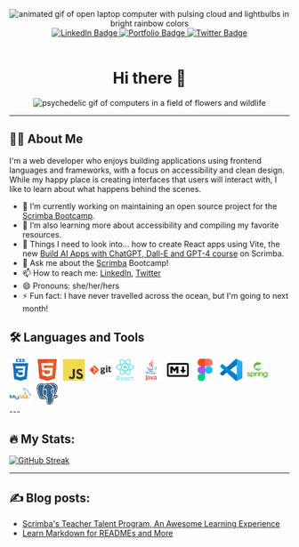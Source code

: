 <div id="header" align="center">
  <img src="https://media.giphy.com/media/mAZf4H4Pi0wwlj3ZAw/giphy.gif" alt="animated gif of open laptop computer with pulsing cloud and lightbulbs in bright rainbow colors" width="200" />
  <div id="badges">
    <a href="https://www.linkedin.com/in/michaella-rodriguez" target="_blank">
      <img src="https://img.shields.io/badge/LinkedIn-blue?style=for-the-badge&logo=linkedin&logoColor=white" alt="LinkedIn Badge"/>
    </a>
    <a href="https://michaellarodriguez.com" target="_blank">
      <img src="https://img.shields.io/badge/My Portfolio-orange?style=for-the-badge&logo=files&logoColor=white" alt="Portfolio Badge"/>
    </a>
    <a href="https://www.twitter.com/NotMichaella" target="_blank">
      <img src="https://img.shields.io/badge/Twitter-blue?style=for-the-badge&logo=twitter&logoColor=white" alt="Twitter Badge"/>
    </a>
  </div>
  <img src="https://komarev.com/ghpvc/?username=michaella23&style=flat-square&color=blue" alt=""/>
  <h1> Hi there 👋 </h1>
</div>

<div align="center">
  <img src="https://media.giphy.com/media/26tPgbUUcfS5IWiTm/giphy.gif" alt="psychedelic gif of computers in a field of flowers and wildlife" width="900" />
</div>

---

## :woman_technologist: About Me
I'm a web developer who enjoys building applications using frontend languages and frameworks, with a focus on accessibility and clean design. While my happy place is creating interfaces that users will interact with, I like to learn about what happens behind the scenes.

- 🔭 I’m currently working on maintaining an open source project for the [Scrimba Bootcamp](https://scrimba.com/bootcamp).
- 🌱 I’m also learning more about accessibility and compiling my favorite resources.
- 🤔 Things I need to look into... how to create React apps using Vite, the new [Build AI Apps with ChatGPT, Dall-E and GPT-4 course](https://scrimba.com/learn/buildaiapps) on Scrimba.
- 💬 Ask me about the [Scrimba](https://scrimba.com) Bootcamp!
- 📫 How to reach me: [LinkedIn](https://www.linkedin.com/michaella-rodriguez), [Twitter](https://www.twitter.com/NotMichaella)
- 😄 Pronouns: she/her/hers
- ⚡ Fun fact: I have never travelled across the ocean, but I'm going to next month!
<!-- - 👯 I’m looking to collaborate on open source projects, using my frontend knowledge and focus on web accessibility issues. -->

## :hammer_and_wrench: Languages and Tools

<div>
  <img src="https://github.com/devicons/devicon/blob/master/icons/css3/css3-plain-wordmark.svg"  title="CSS3" alt="CSS" width="40" height="40"/>&nbsp;
  <img src="https://github.com/devicons/devicon/blob/master/icons/html5/html5-original.svg" title="HTML5" alt="HTML" width="40" height="40"/>&nbsp;
  <img src="https://github.com/devicons/devicon/blob/master/icons/javascript/javascript-original.svg" title="JavaScript" alt="JavaScript" width="40" height="40"/>&nbsp;
  <img src="https://github.com/devicons/devicon/blob/master/icons/git/git-original-wordmark.svg" title="Git" **alt="Git" width="40" height="40"/>
    <img src="https://github.com/devicons/devicon/blob/master/icons/react/react-original-wordmark.svg" title="React" alt="React" width="40" height="40"/>&nbsp;
   <img src="https://github.com/devicons/devicon/blob/master/icons/java/java-original-wordmark.svg" title="Java" alt="Java" width="40" height="40"/>&nbsp;
  <img src="https://github.com/devicons/devicon/blob/master/icons/markdown/markdown-original.svg" title="Markdown" alt="Markdown" width="40" height="40" color="white"/>&nbsp;
  <img src="https://github.com/devicons/devicon/blob/master/icons/figma/figma-original.svg" title="Figma" alt="Figma" width="40" height="40"/>&nbsp;
  <img src="https://github.com/devicons/devicon/blob/master/icons/vscode/vscode-original.svg" title="VS Code" alt="VS Code" width="40" height="40"/>&nbsp;
  <img src="https://github.com/devicons/devicon/blob/master/icons/spring/spring-original-wordmark.svg" title="Spring" alt="Spring" width="40" height="40"/>&nbsp;
  <img src="https://github.com/devicons/devicon/blob/master/icons/mysql/mysql-original-wordmark.svg" title="MySQL"  alt="MySQL" width="40" height="40"/>&nbsp;
  <img src="https://github.com/devicons/devicon/blob/master/icons/postgresql/postgresql-original.svg" title="PostgreSQL" alt="PostgreSQL" width="40" height="40"/>&nbsp;
</div>
---

## :fire: My Stats:

[![GitHub Streak](http://github-readme-streak-stats.herokuapp.com?user=michaella23&theme=github-dark)](https://git.io/streak-stats)

<!-- [![Michaella's GitHub stats](https://github-readme-stats.vercel.app/api?username=michaella23&show_icons=true&theme=gruvbox)](https://github.com/anuraghazra/github-readme-stats) -->



---

## :writing_hand: Blog posts:
<!-- BLOG-POST-LIST:START -->
- [Scrimba's Teacher Talent Program, An Awesome Learning Experience](https://dev.to/michaella23/scrimbas-teacher-talent-program-an-awesome-learning-experience-199l)
- [Learn Markdown for READMEs and More](https://dev.to/michaella23/learn-markdown-for-readmes-and-more-4gb2)
<!-- BLOG-POST-LIST:END -->


